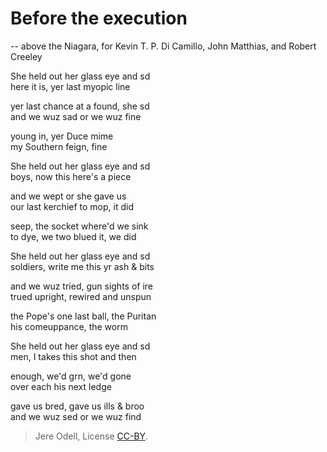 # Before the execution

-- above the Niagara, for Kevin T. P. Di Camillo, John Matthias, and Robert Creeley

She held out her glass eye and sd  
here it is, yer last myopic line

yer last chance at a found, she sd  
and we wuz sad or we wuz fine

young in, yer Duce mime  
my Southern feign, fine

She held out her glass eye and sd  
boys, now this here's a piece

and we wept or she gave us  
our last kerchief to mop, it did

seep, the socket where'd we sink  
to dye, we two blued it, we did

She held out her glass eye and sd  
soldiers, write me this yr ash & bits

and we wuz tried, gun sights of ire  
trued upright, rewired and unspun

the Pope's one last ball, the Puritan  
his comeuppance, the worm

She held out her glass eye and sd  
men, I takes this shot and then

enough, we'd grn, we'd gone  
over each his next ledge

gave us bred, gave us ills & broo  
and we wuz sed or we wuz find

>Jere Odell, License [CC-BY](https://creativecommons.org/licenses/by/4.0/).